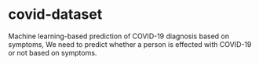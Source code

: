 # covid-dataset
Machine learning-based prediction of COVID-19 diagnosis based on symptoms, We need to predict whether a person is effected with COVID-19 or not based on symptoms.
